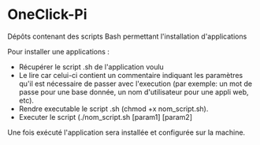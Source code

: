 # OneClick-Pi
Dépôts contenant des scripts Bash permettant l'installation d'applications

Pour installer une applications :

- Récupérer le script .sh de l'application voulu
- Le lire car celui-ci contient un commentaire indiquant les paramètres qu'il est nécessaire de passer avec l'execution (par exemple: un mot de passe pour une base donnée, un nom d'utilisateur pour une appli web, etc).
- Rendre executable le script .sh (chmod +x nom_script.sh).
- Executer le script (./nom_script.sh [param1] [param2]

Une fois exécuté l'application sera installée et configurée sur la machine.
